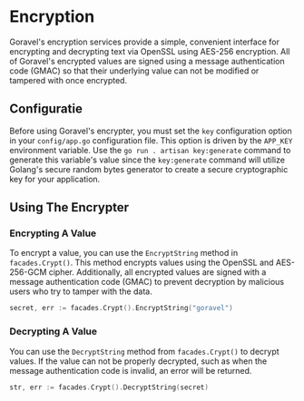 # Encryption

Goravel's encryption services provide a simple, convenient interface for encrypting and decrypting text via OpenSSL
using AES-256 encryption. All of Goravel's encrypted values are signed using a message authentication code (GMAC) so
that their underlying value can not be modified or tampered with once encrypted.

## Configuratie

Before using Goravel's encrypter, you must set the `key` configuration option in your `config/app.go` configuration
file. This option is driven by the `APP_KEY` environment variable. Use the `go run . artisan key:generate` command to
generate this variable's value since the `key:generate` command will utilize Golang's secure random bytes generator to
create a secure cryptographic key for your application.

## Using The Encrypter

### Encrypting A Value

To encrypt a value, you can use the `EncryptString` method in `facades.Crypt()`. This method encrypts values using the
OpenSSL and AES-256-GCM cipher. Additionally, all encrypted values are signed with a message authentication code (GMAC)
to prevent decryption by malicious users who try to tamper with the data.

```go
secret, err := facades.Crypt().EncryptString("goravel")
```

### Decrypting A Value

You can use the `DecryptString` method from `facades.Crypt()` to decrypt values. If the value can not be properly
decrypted, such as when the message authentication code is invalid, an error will be returned.

```go
str, err := facades.Crypt().DecryptString(secret)
```
